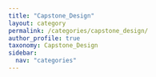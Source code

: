 ```yaml
---
title: "Capstone_Design"
layout: category
permalink: /categories/capstone_design/
author_profile: true
taxonomy: Capstone_Design
sidebar:
  nav: "categories"
---
```

